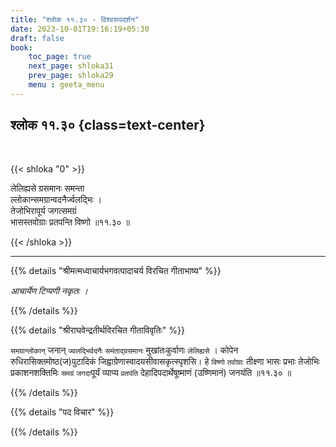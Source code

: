 ```yaml
---
title: "श्लोक ११.३० - विश्वरूपदर्शन"
date: 2023-10-01T19:16:19+05:30
draft: false
book:
    toc_page: true
    next_page: shloka31
    prev_page: shloka29
    menu : geeta_menu
---
```




## श्लोक ११.३०  {class=text-center}

<br/>

{{< shloka  "0"  >}}

लेलिह्यसे ग्रसमानः समन्ता  
ल्लोकान्समग्रान्वदनैर्ज्वलद्भिः ।    
तेजोभिरापूर्य जगत्समग्रं  
भासस्तवोग्राः प्रतपन्ति विष्णो ॥११.३० ॥

{{< /shloka >}}

---


{{% details "श्रीमत्मध्वाचार्यभगवत्पादाचर्य विरचित  गीताभाष्य" %}}

*आचार्येण टिप्पणी नकृतः ।*

{{% /details %}}



{{% details "श्रीराघवेन्द्रतीर्थविरचित गीताविवृतिः" %}}

`समग्रान्लोकान्‌` जनान्‌ ‌`ज्वलद्भिर्वदनैः‌` 
‌`समंताद्ग्रसमानः‌` मुखांतःकुर्वाणः ‌`लेलिह्यसे‌` । 
कोपेन रुधिरासिक्तमोष्ठ(ज)पुटादिकं
जिह्वाग्रेणास्वादयसीवासकृत्स्पृशसि। हे ‌`विष्णो‌` 
‌`तवोग्राः` तीक्ष्णा भासः प्रभाः तेजोभिः प्रकाशनशक्तिमिः 
‌`समग्रं‌` ‌`जग‌दा‌`पूर्यं व्याप्य ‌`प्रतपंति‌`
देहादिपदार्थेषूष्माणं (उष्णिमानं) जनयंति ॥११.३० ॥

{{% /details %}}



{{% details "पद विचार" %}}


{{% /details %}}
